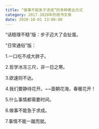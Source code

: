 ```yaml
---
title: “做事不能急于求成”的多种表达方式
category: 2017-2020年的简书文章
date: 2020-10-01 13:00:00
---
```


“话糙理不糙”版：步子迈大了会扯蛋。

“日常通俗”版：

1.一口吃不成大胖子。

2.哲学冰冻三尺，非一日之寒。

3.欲速则不达。

4.我们要静待花开。~~面朝花海，春暖花开！

5.什么事情都需要时间。

6.做事不能急于求成。

7.事情不能一蹴而就。